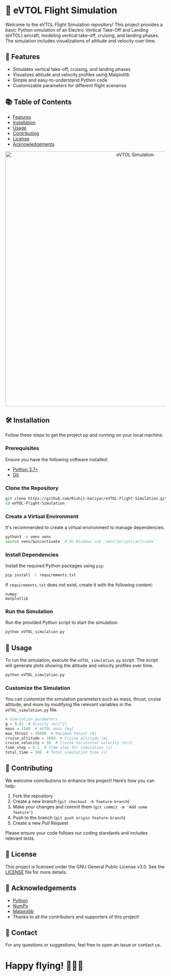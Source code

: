 
# 🚁 eVTOL Flight Simulation

Welcome to the eVTOL Flight Simulation repository! This project provides a basic Python simulation of an Electric Vertical Take-Off and Landing (eVTOL) aircraft, modeling vertical take-off, cruising, and landing phases. The simulation includes visualizations of altitude and velocity over time.

## 🌟 Features

- Simulates vertical take-off, cruising, and landing phases
- Visualizes altitude and velocity profiles using Matplotlib
- Simple and easy-to-understand Python code
- Customizable parameters for different flight scenarios

## 📚 Table of Contents

- [Features](#-features)
- [Installation](#-installation)
- [Usage](#-usage)
- [Contributing](#-contributing)
- [License](#-license)
- [Acknowledgements](#-acknowledgements)

<p align="center">
  <img src="https://github.com/Rishit-katiyar/eVTOL-Flight-Simulation/assets/167756997/aff5052e-71cd-41fa-b586-1dcd0f9126f3" width="800" alt="eVTOL Simulation">
</p> 

## 🛠 Installation

Follow these steps to get the project up and running on your local machine.

### Prerequisites

Ensure you have the following software installed:

- [Python 3.7+](https://www.python.org/downloads/)
- [Git](https://git-scm.com/)

### Clone the Repository

```bash
git clone https://github.com/Rishit-katiyar/eVTOL-Flight-Simulation.git
cd eVTOL-Flight-Simulation
```

### Create a Virtual Environment

It's recommended to create a virtual environment to manage dependencies.

```bash
python3 -m venv venv
source venv/bin/activate  # On Windows use `venv\Scripts\activate`
```

### Install Dependencies

Install the required Python packages using `pip`:

```bash
pip install -r requirements.txt
```

If `requirements.txt` does not exist, create it with the following content:

```plaintext
numpy
matplotlib
```

### Run the Simulation

Run the provided Python script to start the simulation:

```bash
python eVTOL_simulation.py
```

## 🚀 Usage

To run the simulation, execute the `eVTOL_simulation.py` script. The script will generate plots showing the altitude and velocity profiles over time.

```bash
python eVTOL_simulation.py
```

### Customize the Simulation

You can customize the simulation parameters such as mass, thrust, cruise altitude, and more by modifying the relevant variables in the `eVTOL_simulation.py` file.

```python
# Simulation parameters
g = 9.81  # Gravity (m/s^2)
mass = 1500  # eVTOL mass (kg)
max_thrust = 20000  # Maximum thrust (N)
cruise_altitude = 1000  # Cruise altitude (m)
cruise_velocity = 50  # Cruise horizontal velocity (m/s)
time_step = 0.1  # Time step for simulation (s)
total_time = 300  # Total simulation time (s)
```

## 🤝 Contributing

We welcome contributions to enhance this project! Here’s how you can help:

1. Fork the repository
2. Create a new branch (`git checkout -b feature-branch`)
3. Make your changes and commit them (`git commit -m 'Add some feature'`)
4. Push to the branch (`git push origin feature-branch`)
5. Create a new Pull Request

Please ensure your code follows our coding standards and includes relevant tests.

## 📄 License

This project is licensed under the GNU General Public License v3.0. See the [LICENSE](LICENSE) file for more details.

## 🙏 Acknowledgements

- [Python](https://www.python.org/)
- [NumPy](https://numpy.org/)
- [Matplotlib](https://matplotlib.org/)
- Thanks to all the contributors and supporters of this project!

## 📧 Contact

For any questions or suggestions, feel free to open an issue or contact us.

# Happy flying! 🚀🛫🛬

